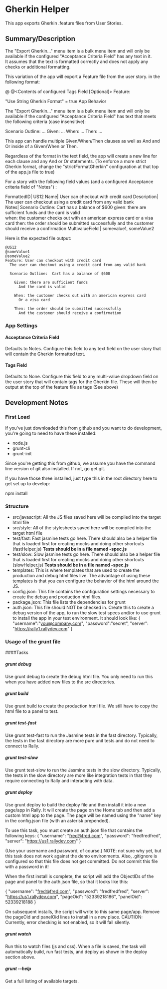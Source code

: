 # Gherkin Helper
This app exports Gherkin .feature files from User Stories.  

## Summary/Description
The "Export Gherkin..." menu item is a bulk menu item and will only be available if the configured "Acceptance Criteria Field" has any text in it.  
It assumes that the text is formatted correctly and does not apply any checks or additional formatting.  

This variation of the app will export a Feature file from the user story.  in the following format:

@<User Story Formatted ID>
@<Contents of configured Tags Field [Optional]>
Feature:  <User Story Name>
<User Story Description>

<Contents of configured Acceptance Criteria field>


"Use String Gherkin Format" = true App Behavior

The "Export Gherkin..." menu item is a bulk menu item and will only be available if the configured "Acceptance Criteria Field" has text
that meets the following criteria (case insensitive):

Scenario Outline: ...  Given: ... When: ... Then: ...

This app can handle multiple Given/When/Then clauses as well as And and Or inside of a Given/When or Then.  

Regardless of the format in the text field, the app will create a new line for each clause and any And or Or statements.  (To enforce a more strict Gherkin format, change the "strictFormatGherkin" configuration at that top of the app.js file to true)

For a story with the following field values (and a configured Acceptance criteria field of "Notes") :

FormattedID| US12
Name|  User can checkout with credit card
Description|  The user can checkout using a credit card from any valid bank  
Notes|  Scenario Outline:  Cart has a balance of $600 given: there are sufficient funds and the card is valid  
        when: the customer checks out with an american express card or a visa card then: the order should be submitted successfully and the customer should receive a confirmation
MultivalueField | somevalue1, someValue2         


Here is the expected file output:  

```
@US12
@someValue1
@someValue2
Feature: User can checkout with credit card
  The user can checkout using a credit card from any valid bank

  Scenario Outline:  Cart has a balance of $600

    Given: there are sufficient funds
      And the card is valid  

    When: the customer checks out with an american express card
      Or a visa card

    Then: the order should be submitted successfully
      And the customer should receive a confirmation   

```
### App Settings
#### Acceptance Criteria Field
Defaults to Notes.  Configure this field to any text field on the user story that will contain the Gherkin formatted text.  

#### Tags Field
Defaults to None.  Configure this field to any multi-value dropdown field on the user story that will contain tags for the Gherkin file.  These
will then be output at the top of the feature file as tags (See above)


## Development Notes


### First Load

If you've just downloaded this from github and you want to do development,
you're going to need to have these installed:

 * node.js
 * grunt-cli
 * grunt-init

Since you're getting this from github, we assume you have the command line
version of git also installed.  If not, go get git.

If you have those three installed, just type this in the root directory here
to get set up to develop:

  npm install

### Structure

  * src/javascript:  All the JS files saved here will be compiled into the
  target html file
  * src/style: All of the stylesheets saved here will be compiled into the
  target html file
  * test/fast: Fast jasmine tests go here.  There should also be a helper
  file that is loaded first for creating mocks and doing other shortcuts
  (fastHelper.js) **Tests should be in a file named <something>-spec.js**
  * test/slow: Slow jasmine tests go here.  There should also be a helper
  file that is loaded first for creating mocks and doing other shortcuts
  (slowHelper.js) **Tests should be in a file named <something>-spec.js**
  * templates: This is where templates that are used to create the production
  and debug html files live.  The advantage of using these templates is that
  you can configure the behavior of the html around the JS.
  * config.json: This file contains the configuration settings necessary to
  create the debug and production html files.  
  * package.json: This file lists the dependencies for grunt
  * auth.json: This file should NOT be checked in.  Create this to create a
  debug version of the app, to run the slow test specs and/or to use grunt to
  install the app in your test environment.  It should look like:
    {
        "username":"you@company.com",
        "password":"secret",
        "server": "https://rally1.rallydev.com"
    }

### Usage of the grunt file
####Tasks

##### grunt debug

Use grunt debug to create the debug html file.  You only need to run this when you have added new files to
the src directories.

##### grunt build

Use grunt build to create the production html file.  We still have to copy the html file to a panel to test.

##### grunt test-fast

Use grunt test-fast to run the Jasmine tests in the fast directory.  Typically, the tests in the fast
directory are more pure unit tests and do not need to connect to Rally.

##### grunt test-slow

Use grunt test-slow to run the Jasmine tests in the slow directory.  Typically, the tests in the slow
directory are more like integration tests in that they require connecting to Rally and interacting with
data.

##### grunt deploy

Use grunt deploy to build the deploy file and then install it into a new page/app in Rally.  It will create the page on the Home tab and then add a custom html app to the page.  The page will be named using the "name" key in the config.json file (with an asterisk prepended).

To use this task, you must create an auth.json file that contains the following keys:
{
    "username": "fred@fred.com",
    "password": "fredfredfred",
    "server": "https://us1.rallydev.com"
}

(Use your username and password, of course.)  NOTE: not sure why yet, but this task does not work against the demo environments.  Also, .gitignore is configured so that this file does not get committed.  Do not commit this file with a password in it!

When the first install is complete, the script will add the ObjectIDs of the page and panel to the auth.json file, so that it looks like this:

{
    "username": "fred@fred.com",
    "password": "fredfredfred",
    "server": "https://us1.rallydev.com",
    "pageOid": "52339218186",
    "panelOid": 52339218188
}

On subsequent installs, the script will write to this same page/app. Remove the
pageOid and panelOid lines to install in a new place.  CAUTION:  Currently, error checking is not enabled, so it will fail silently.

##### grunt watch

Run this to watch files (js and css).  When a file is saved, the task will automatically build, run fast tests, and deploy as shown in the deploy section above.

##### grunt --help  

Get a full listing of available targets.
